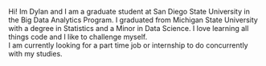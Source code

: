 Hi! Im Dylan and I am a graduate student at San Diego State University in the Big Data Analytics Program.
I graduated from Michigan State University with a degree in Statistics and a Minor in Data Science.
I love learning all things code and I like to challenge myself.  
I am currently looking for a part time job or internship to do concurrently with my studies.

